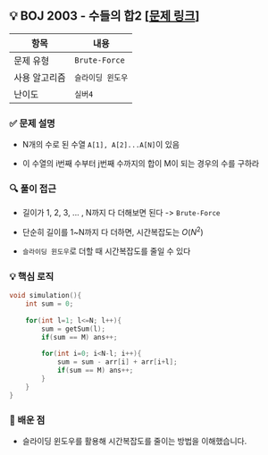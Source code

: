 ## 💡 BOJ 2003 - 수들의 합2 [[문제 링크](https://www.acmicpc.net/problem/2003)]

| 항목 | 내용 |
|------|------|
| 문제 유형 | `Brute-Force` |
| 사용 알고리즘 | `슬라이딩 윈도우` |
| 난이도 | `실버4` |

### ✅ 문제 설명
- N개의 수로 된 수열 `A[1], A[2]...A[N]`이 있음

- 이 수열의 i번째 수부터 j번째 수까지의 합이 M이 되는 경우의 수를 구하라

### 🔍 풀이 접근
- 길이가 1, 2, 3, ... , N까지 다 더해보면 된다 -> `Brute-Force`

- 단순히 길이를 1~N까지 다 더하면, 시간복잡도는 $O(N^2)$

- `슬라이딩 윈도우`로 더할 때 시간복잡도를 줄일 수 있다


### 💡 핵심 로직
```cpp
void simulation(){
    int sum = 0;
    
    for(int l=1; l<=N; l++){
        sum = getSum(l);
        if(sum == M) ans++;
        
        for(int i=0; i<N-l; i++){
            sum = sum - arr[i] + arr[i+l];
            if(sum == M) ans++;
        }
    }
}
```

### 📌 배운 점
- 슬라이딩 윈도우를 활용해 시간복잡도를 줄이는 방법을 이해했습니다.